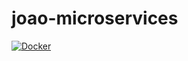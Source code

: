 # joao-microservices
[![Docker](https://github.com/joaojesus92/joao-microservices/actions/workflows/docker-publish.yml/badge.svg)](https://github.com/joaojesus92/joao-microservices/actions/workflows/docker-publish.yml)
